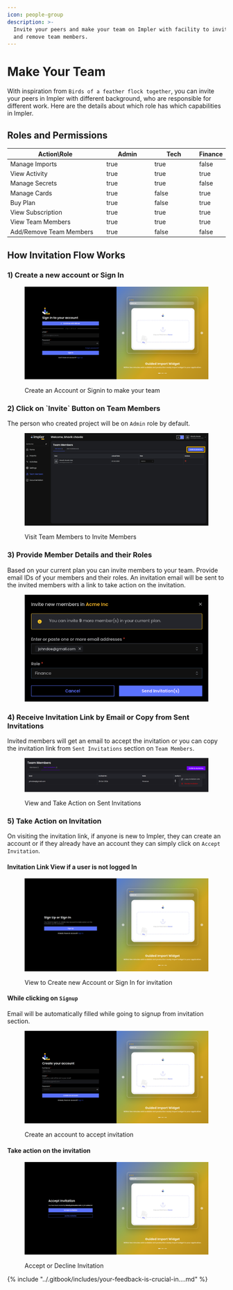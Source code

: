 ```yaml
---
icon: people-group
description: >-
  Invite your peers and make your team on Impler with facility to invite, manage
  and remove team members.
---
```


# Make Your Team

With inspiration from `Birds of a feather flock together`, you can invite your peers in Impler with different background, who are responsible for different work. Here are the details about which role has which capabilities in Impler.

## Roles and Permissions

<table><thead><tr><th width="322">Action\Role</th><th width="146" data-type="checkbox">Admin</th><th width="141" data-type="checkbox">Tech</th><th data-type="checkbox">Finance</th></tr></thead><tbody><tr><td>Manage Imports</td><td>true</td><td>true</td><td>false</td></tr><tr><td>View Activity</td><td>true</td><td>true</td><td>true</td></tr><tr><td>Manage Secrets</td><td>true</td><td>true</td><td>false</td></tr><tr><td>Manage Cards</td><td>true</td><td>false</td><td>true</td></tr><tr><td>Buy Plan</td><td>true</td><td>false</td><td>true</td></tr><tr><td>View Subscription</td><td>true</td><td>true</td><td>true</td></tr><tr><td>View Team Members</td><td>true</td><td>true</td><td>true</td></tr><tr><td>Add/Remove Team Members</td><td>true</td><td>false</td><td>false</td></tr></tbody></table>

## How Invitation Flow Works

### 1) Create a new account or Sign In

<figure><img src="../.gitbook/assets/image (82).png" alt=""><figcaption><p>Create an Account or Signin to make your team</p></figcaption></figure>

### 2) Click on \`Invite\` Button on Team Members

The person who created project will be on `Admin` role by default.

<figure><img src="../.gitbook/assets/image (76).png" alt=""><figcaption><p>Visit Team Members to Invite Members</p></figcaption></figure>

### 3) Provide Member Details and their Roles

Based on your current plan you can invite members to your team. Provide email IDs of your members and their roles. An invitation email will be sent to the invited members with a link to take action on the invitation.

<figure><img src="../.gitbook/assets/image (77).png" alt=""><figcaption></figcaption></figure>

### 4) Receive Invitation Link by Email or Copy from Sent Invitations

Invited members will get an email to accept the invitation or you can copy the invitation link from `Sent Invitations` section on `Team Members`.

<figure><img src="../.gitbook/assets/image (78).png" alt=""><figcaption><p>View and Take Action on Sent Invitations</p></figcaption></figure>

### 5) Take Action on Invitation

On visiting the invitation link, if anyone is new to Impler, they can create an account or if they already have an account they can simply click on `Accept Invitation`.

#### Invitation Link View if a user is not logged In

<figure><img src="../.gitbook/assets/image (79).png" alt=""><figcaption><p>View to Create new Account or Sign In for invitation</p></figcaption></figure>

#### While clicking on `Signup`

Email will be automatically filled while going to signup from invitation section.

<figure><img src="../.gitbook/assets/image (80).png" alt=""><figcaption><p>Create an account to accept invitation</p></figcaption></figure>

#### Take action on the invitation

<figure><img src="../.gitbook/assets/image (81).png" alt=""><figcaption><p>Accept or Decline Invitation</p></figcaption></figure>

{% include "../.gitbook/includes/your-feedback-is-crucial-in....md" %}
